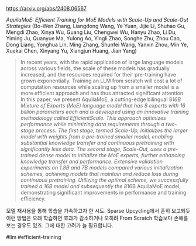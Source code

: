 https://arxiv.org/abs/2408.06567

*AquilaMoE: Efficient Training for MoE Models with Scale-Up and Scale-Out Strategies* (Bo-Wen Zhang, Liangdong Wang, Ye Yuan, Jijie Li, Shuhao Gu, Mengdi Zhao, Xinya Wu, Guang Liu, Chengwei Wu, Hanyu Zhao, Li Du, Yiming Ju, Quanyue Ma, Yulong Ao, Yingli Zhao, Songhe Zhu, Zhou Cao, Dong Liang, Yonghua Lin, Ming Zhang, Shunfei Wang, Yanxin Zhou, Min Ye, Xuekai Chen, Xinyang Yu, Xiangjun Huang, Jian Yang)

> In recent years, with the rapid application of large language models across various fields, the scale of these models has gradually increased, and the resources required for their pre-training have grown exponentially. Training an LLM from scratch will cost a lot of computation resources while scaling up from a smaller model is a more efficient approach and has thus attracted significant attention. In this paper, we present AquilaMoE, a cutting-edge bilingual 8*16B Mixture of Experts (MoE) language model that has 8 experts with 16 billion parameters each and is developed using an innovative training methodology called EfficientScale. This approach optimizes performance while minimizing data requirements through a two-stage process. The first stage, termed Scale-Up, initializes the larger model with weights from a pre-trained smaller model, enabling substantial knowledge transfer and continuous pretraining with significantly less data. The second stage, Scale-Out, uses a pre-trained dense model to initialize the MoE experts, further enhancing knowledge transfer and performance. Extensive validation experiments on 1.8B and 7B models compared various initialization schemes, achieving models that maintain and reduce loss during continuous pretraining. Utilizing the optimal scheme, we successfully trained a 16B model and subsequently the 8*16B AquilaMoE model, demonstrating significant improvements in performance and training efficiency.

모델 재사용을 통해 학습을 가속하고자 한 시도. Sparse Upcycling에서 흔히 보고되듯 이런 방법은 오래 학습하면 효과가 감소하거나 오히려 From Scratch 학습보다 손해를 보는 경우도 있죠. 그에 대한 고려가 늘 필요합니다.

#llm #efficient-training 